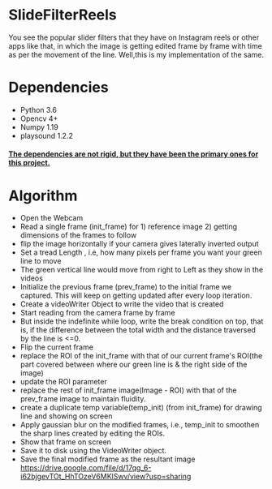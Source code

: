 # SlideFilterReels
You see the popular slider filters that they have on Instagram reels or other apps like that, in which the image is getting edited frame by frame with time as per the movement of the line. Well,this is my implementation of the same.

# Dependencies
* Python 3.6
* Opencv 4+
* Numpy 1.19
* playsound 1.2.2

#### <span style="text-decoration:underline">The dependencies are not rigid, but they have been the primary ones for this project. </span>

# Algorithm
* Open the Webcam 
* Read a single frame (init_frame) for 1) reference image 2) getting dimensions of the frames to follow
* flip the image horizontally if your camera gives laterally inverted output
* Set a tread Length , i.e, how many pixels per frame you want your green line to move
* The green vertical line would move from right to Left as they show in the videos
* Initialize the previous frame (prev_frame) to the initial frame we captured. This will keep on getting updated after every loop iteration.
* Create a videoWriter Object to write the video that is created
* Start reading from the camera frame by frame
* But inside the indefinite while loop, write the break condition on top, that is, if the difference between the total width and the distance traversed by the line is <=0.
* Flip the current frame
* replace the ROI of the init_frame with that of our current frame's ROI(the part covered between where our green line is & the right side of the image)
* update the ROI parameter
* replace the rest of init_frame image(Image - ROI) with that of the prev_frame image to maintain fluidity.
* create a duplicate temp variable(temp_init) (from init_frame) for drawing line and showing on screen
* Apply gaussian blur on the modified frames, i.e., temp_init to smoothen the sharp lines created by editing the ROIs.
* Show that frame on screen 
* Save it to disk using the VideoWriter object.
* Save the final modified frame as the resultant image
https://drive.google.com/file/d/17qg_6-i62bjgevTOt_HhTOzeV6MKlSwv/view?usp=sharing
